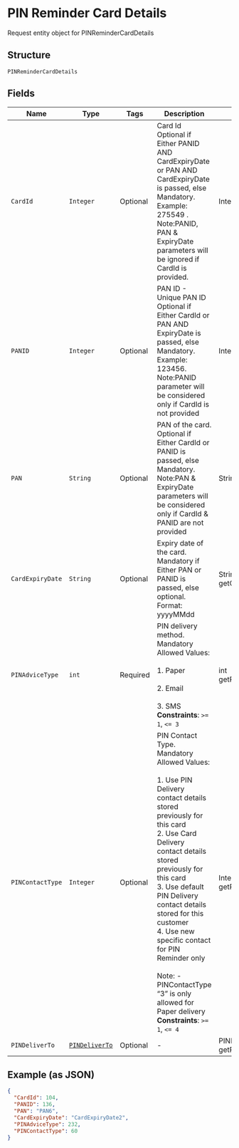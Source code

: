 
# PIN Reminder Card Details

Request entity object for PINReminderCardDetails

## Structure

`PINReminderCardDetails`

## Fields

| Name | Type | Tags | Description | Getter | Setter |
|  --- | --- | --- | --- | --- | --- |
| `CardId` | `Integer` | Optional | Card Id<br>Optional if Either PANID AND CardExpiryDate or PAN AND CardExpiryDate is passed, else Mandatory. Example: 275549 .<br/>Note:PANID, PAN & ExpiryDate parameters will be ignored if CardId is provided. | Integer getCardId() | setCardId(Integer cardId) |
| `PANID` | `Integer` | Optional | PAN ID - Unique PAN ID<br>Optional if Either CardId or PAN AND  ExpiryDate is passed, else Mandatory. Example: 123456. <br/>Note:PANID parameter will be considered only if CardId is not provided | Integer getPANID() | setPANID(Integer pANID) |
| `PAN` | `String` | Optional | PAN of the card.<br>Optional if Either CardId or PANID is passed, else Mandatory. <br/>Note:PAN & ExpiryDate parameters will be considered only if CardId & PANID are not provided | String getPAN() | setPAN(String pAN) |
| `CardExpiryDate` | `String` | Optional | Expiry date of the card.<br>Mandatory if Either PAN or PANID is passed, else optional.<br>Format: yyyyMMdd | String getCardExpiryDate() | setCardExpiryDate(String cardExpiryDate) |
| `PINAdviceType` | `int` | Required | PIN delivery method.<br>Mandatory<br>Allowed Values:<br><br>1. Paper<br><br>2. Email<br><br>3. SMS<br>**Constraints**: `>= 1`, `<= 3` | int getPINAdviceType() | setPINAdviceType(int pINAdviceType) |
| `PINContactType` | `Integer` | Optional | PIN Contact Type.<br>Mandatory<br>Allowed Values:<br><br>1. Use PIN Delivery contact details stored previously for this card<br>2. Use Card Delivery contact details stored previously for this card<br>3. Use default PIN Delivery contact details stored for this customer<br>4. Use new specific contact for PIN Reminder only<br><br>Note: - PINContactType “3” is only allowed for Paper delivery<br>**Constraints**: `>= 1`, `<= 4` | Integer getPINContactType() | setPINContactType(Integer pINContactType) |
| `PINDeliverTo` | [`PINDeliverTo`](../../doc/models/pin-deliver-to.md) | Optional | - | PINDeliverTo getPINDeliverTo() | setPINDeliverTo(PINDeliverTo pINDeliverTo) |

## Example (as JSON)

```json
{
  "CardId": 104,
  "PANID": 136,
  "PAN": "PAN6",
  "CardExpiryDate": "CardExpiryDate2",
  "PINAdviceType": 232,
  "PINContactType": 60
}
```

